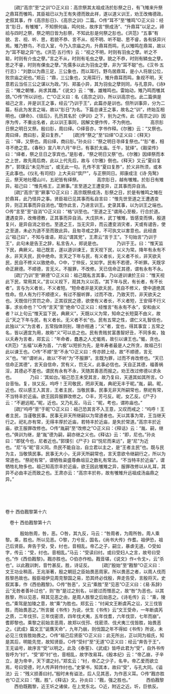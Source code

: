 <!-- { "loadSidebar": true } -->
　　[疏]“高宗”至“之训”○正义曰：高宗祭其太祖成汤於肜祭之日，有飞雉来升祭之鼎耳而雊鸣，其臣祖已以为王有失德而致此祥，遂以道义训王，劝王改脩德政。史叙其事，作《高宗肜日》、《高宗之训》二篇。○传“耳不”至“雊鸣”○正义曰：经言“肜日，有雊雉”，不知祭何庙，鸣何处，故序言“祭成汤”、“升鼎耳”以足之。禘祫与四时之祭，祭之明日皆为肜祭，不知此肜是何祭之肜也。《洪范》“五事”有貌、言、视、听、思，若貌不恭、言不从、视不明、听不聪、思不睿，各有妖异兴焉。雉乃野鸟，不应入室，今乃入宗庙之内，升鼎耳而鸣，孔以雉鸣在鼎耳，故以为“耳不聪之异”也。《洪范·五行传》云：“视之不明，时则有羽虫之孽。听之不聪，时则有介虫之孽。”言之不从，时则有毛虫之孽。貌之不恭，时则有鳞虫之孽。思之不睿，时则有倮虫之孽。”先儒多以此为羽虫之孽，非为“耳不聪”也。《汉书·五行志》：“刘歆以为鼎三足，三公象也，而以耳行。野鸟居鼎耳，是小人将居公位，败宗庙之祀也。”郑云：“鼎，三公象也，又用耳行，雉升鼎耳而鸣，象视不明，天意若云当任三公之谋以为政。”刘、郑虽小异，其为羽虫之孽则同，与孔意异。《诗》云：“雉之朝雊，尚求其雌。”《说文》云：“雊，雄雉鸣也。雷始动，雉乃鸣而雊其颈。”○传“所以训也，亡”○正义曰：名《高宗之训》，所以训高宗也。此二篇俱是祖己之言，并是训王之事，经云“乃训于王”，此篇亦是训也。但所训事异，分为二篇，标此为发言之端，故以“肜日”为名。下篇总谏王之事，故名之“训”，终始互相明也。《肆命》、《徂后》，孔历其名於《伊训》之下，别为之传。此《高宗之训》因序为传，不重出名者，此以训王事同，因解文便作传，不为例也。
　
　　高宗肜日祭之明日又祭。殷曰肜，周曰绎。○绎音亦，字书作释。《尔雅》云：“又祭也。周曰绎，商曰肜，夏曰复胙。” 
　　[疏]传“祭之”至“曰绎”○正义曰：《释天》云：“绎，又祭也。周曰绎，商曰肜。”孙炎曰：“祭之明日寻绎复祭也。”“肜”者，相寻不绝之意。《春秋》宣八年六月“辛巳，有事於太庙。壬午，犹绎”。《穀梁传》曰：“绎者，祭之旦日之享宾也。”是肜者，“祭之明日又祭”也。《尔雅》因绎祭而本之上世，故先周后商，此以上代先后，故与《尔雅》倒也。《释天》又云“夏曰复胙”，郭璞云“未见所出”，或无此一句。孔传不言“夏曰复胙”，於义非所须，或本无此事也。《仪礼·有司彻》上大夫曰“傧尸”，与正祭同日。郑康成注《诗·凫鹥》云，祭天地社稷山川，五祀皆有绎祭。
　
　　高宗肜日，越有雊雉。於肜日有雉异。祖己曰：“惟先格王，正厥事。”言至道之王遭变异，正其事而异自消。 
　　[疏]“高宗”至“厥事”○正义曰：高宗既祭成汤，肜祭之日，於是有雊鸣之雉在於鼎耳，此乃怪异之事。贤臣祖已见其事而私自言曰：“惟先世至道之王遭遇变异，则正其事而异自消也。”既作此言，乃进言训王。史录其事，以为训王之端也。○传“言至”至“自消”○正义曰：“格”训至也。“至道之王”谓用心至极，行合於道。遭遇变异，改脩德教，正其事而异自消。大戊拱木，武丁雊雉，皆感变而惧，殷道复兴，是异自消之验也。至道之王，当无灾异，而云遭变消灾者，天或有谴告，使之至道，未必为道不至而致此异。且匆寻戒之辞，不可执文以害意也。此经直云“祖己曰”，不知与谁语，郑云“谓其党”，王肃云“言于王”。下句始言“乃训于王”，此句未是告王之辞，私言告人，郑说是也。
　
　　乃训于王。曰：“惟天监下民，典厥义。祖己既言，遂以道训谏王，言天视下民，以义为常。降年有永有不永，非天夭民，民中绝命。言天之下年与民，有义者长，无义者不长，非天欲夭民，民自不修义以致绝命。○中，丁仲反，又如字。民有不若德，不听罪。天既孚命正厥德。不顺德，言无义。不服罪，不改修。天已信命正其德，谓有永有不永。 
　　[疏]“乃训”至“厥德”○正义曰：祖己既私言其事，乃以道训谏於王曰：“惟天视此下民，常用其义。”言以义视下，观其为义以否。“其下年与民，有长者，有不长者”。言与为义者长，不义者短。“短命者非是天欲夭民，民自不修义，使中道绝其性命。但人有为行不顺德义，有过不服听罪，过而不改，乃致天罚，非天欲夭之也。天既信行赏罚之命，正其驭民之德，欲使有义者长，不义者短，王安得不行义事，求长命也？”○传“言天”至“绝命”○正义曰：经惟言“有永有不永”，安和由义者？以上句云“惟天监下民，典厥义”，天既以义为常，知命之长短莫不由义，故云“天之下年与民，有义者长。无义者不长”也。民有五常之性，谓仁义礼智信也，此独以“义”为言者，五常指体则别，理亦相通；“义”者，宜也，得其事宜；五常之名，皆以適宜为用，故称“义”可以总之也。民有贵贱贫富愚智好丑，不同多矣，独以夭寿为言者，郑玄云：“年命者，蠢愚之人尤愒焉，故引以谏王也。”愒，贪也。《洪范》“五福”以寿为首，“六极”以短折为先，是年寿者最是人之所贪，故祖己引此以谏王也。○传“不顺”至“不永”○正义曰：传亦顾上经，故“不顺德，言无义”也。“听”谓听从，故以“不听”为“不服罪”。言既为罪，过而不肯改修也。“天已信命正其德”，言天自信命，赏有义，罚无义，此事必信也。天自正其德，福善祸淫，其德必不差也。谓民有永有不永，天随其善恶而报之。劝王改过修德以求永也。
　
　　乃曰：‘其如台。’祖己恐王未受其言，故乃复曰，天道其如其所言。○台音怡。复，扶又反。呜呼！王司敬民，罔非天胤，典祀无丰于昵。”胤，嗣。昵，近也。叹以感王入其言，王者主民，当敬民事。民事无非天所嗣常也，祭祀有常，不当特丰於近庙。欲王因异服罪改修之。○丰，芳弓反。昵，女乙反。《尸子》云：“不避远昵。”昵，近也。又乃礼反。马云：“昵，考也，谓祢庙也。” 
　　[疏]“呜呼”至“于昵”○正义曰：祖己恐其言不入王意，又叹而戒之：“呜呼！王者主民，当谨敬民事。民事无非天所继嗣以为常道者也。天以其事为常，王当继天行之。祀礼亦有常，无得丰厚於近庙，若特丰於近庙，是失於常道。”高宗丰於近庙，欲王服罪改修也。○传“胤嗣”至“改修之”○正义曰：《释诂》云：“胤、嗣，继也。”俱训为继，是“胤”德为嗣，嗣亦继之义也。《释诂》云：“即，尼也。”孙炎曰：“即犹今也，尼者近也。”郭璞引《尸子》曰“悦尼而来远”，是“尼”为近也。“尼”与“昵”音义同。烝民不能自治，自立君以主之，是“王者主民”也。既与民为主，当敬慎民事。民事无大小，无非天所嗣常也，言天意欲令继嗣行之，所以为常道也。“祭祀有常”，谓牺牲粢盛尊彝俎豆之数礼有常法。“不当特丰於近庙”，谓牺牲礼物多也。祖己知高宗丰於近庙，欲王因此雊雉之异，服罪改修以从礼耳，其异不必由丰近而致之也。王肃亦云：“高宗丰於祢，故有雊雉升远祖成汤庙鼎之异。” 

　
  



 
　 




卷十 西伯戡黎第十六 

　卷十 西伯戡黎第十六 　 


　
　　殷始咎周，咎，恶。○咎，其九反，马云：“咎周者，为周所咎。周人乘黎。乘，胜也。所以见恶。○黎，力兮反，国名，《尚书大传》作耆。祖伊恐，祖己后贤臣。奔告于受，受，纣也，音相乱。帝乙之子，嗣立，暴虐无道。○受如字，传云：“受，纣也。音相乱。”马云：“受读曰纣。或曰受妇人之言，故号曰受也。”作《西伯戡黎》。戡亦胜也。○伯亦作柏。戡音堪，《说文》作<令戈>，云“杀也”。以此戡训刺，音竹甚反。胜，诗证反。 
　　[疏]“殷始”至“戡黎”○正义曰：文王功业稍高，王兆渐著，殷之朝廷之臣始畏恶周家。所以畏恶之者，以周人伐而胜黎邑故也。殷臣祖伊见周克黎国之易，恐其终必伐殷，奔走告受，言殷将灭。史叙其事，作《西伯戡黎》。○传“咎恶”，又云“乘胜”至“见恶”○正义曰：《易·系辞》云“无咎者善补过也”，则“咎”是过之别名，以彼过而憎恶之，故“咎”为恶也。以其胜黎，所以见恶，释其见恶之由，是周人胜黎之后始恶之。《诗毛传》云：“乘，陵也。”乘驾是加陵之意，故“乘”为胜也。郑玄云：“纣闻文王断虞芮之讼，又三伐皆胜，而始畏恶之。”所言据《书传》为说，伏生《书传》云“文王受命，一年断虞芮之质，二年伐邘，三年伐密须，四年伐犬夷，五年伐耆，六年伐崇，七年而崩”。耆即黎也。乘黎之前始言恶周，故郑以伐邘、伐密须、伐犬夷三伐皆胜，始畏恶之。《武成》篇文王“诞膺天命”，九年乃崩，则伐国之年不得如《书传》所说，未必见三伐皆胜始畏之。○传“祖己后贤臣”○正义曰：此无所出，正以同为祖氏，知是其后，明能先觉，故知贤臣。○传“受纣”至“无道”○正义曰：经云“奔告于王”，王无谥号，故序言“受”以明之。此及《泰誓》、《武成》皆呼此君为“受”，自外书传皆呼为“纣”。“受”即“纣”也，音相乱，故字改易耳。《殷本纪》云：“帝乙崩，子辛立，是为帝辛，天下谓之纣。”郑玄云：“纣，帝乙之少子，名辛。帝乙爱而欲立焉，号曰受德，时人传声转作纣也。”史掌书，知其本，故曰“受”，与孔大同。《谥法》云：“残义损善曰纣。”殷时未有谥法，后人见其恶，为作恶义耳。○传“戡亦胜也”○正义曰：“戡，胜”，《释诂》文。孙炎曰：“戡，强之胜也。”
　
　　西伯戡黎 
　　西伯既戡黎，近王圻之诸侯，在上党东北。○近，附近之近。圻，巨依反。 
